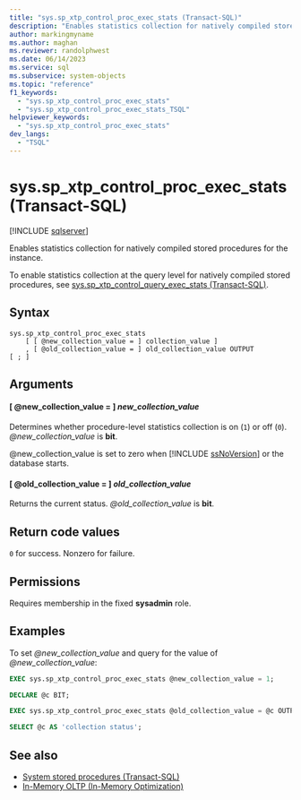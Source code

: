 ```yaml
---
title: "sys.sp_xtp_control_proc_exec_stats (Transact-SQL)"
description: "Enables statistics collection for natively compiled stored procedures for the instance."
author: markingmyname
ms.author: maghan
ms.reviewer: randolphwest
ms.date: 06/14/2023
ms.service: sql
ms.subservice: system-objects
ms.topic: "reference"
f1_keywords:
  - "sys.sp_xtp_control_proc_exec_stats"
  - "sys.sp_xtp_control_proc_exec_stats_TSQL"
helpviewer_keywords:
  - "sys.sp_xtp_control_proc_exec_stats"
dev_langs:
  - "TSQL"
---
```

# sys.sp_xtp_control_proc_exec_stats (Transact-SQL)

[!INCLUDE [sqlserver](../../includes/applies-to-version/sqlserver.md)]

Enables statistics collection for natively compiled stored procedures for the instance.

To enable statistics collection at the query level for natively compiled stored procedures, see [sys.sp_xtp_control_query_exec_stats (Transact-SQL)](sys-sp-xtp-control-query-exec-stats-transact-sql.md).

## Syntax

```syntaxsql
sys.sp_xtp_control_proc_exec_stats
    [ [ @new_collection_value = ] collection_value ]
    , [ @old_collection_value = ] old_collection_value OUTPUT
[ ; ]
```

## Arguments

#### [ @new_collection_value = ] *new_collection_value*

Determines whether procedure-level statistics collection is on (`1`) or off (`0`). *@new_collection_value* is **bit**.

@new_collection_value is set to zero when [!INCLUDE [ssNoVersion](../../includes/ssnoversion-md.md)] or the database starts.

#### [ @old_collection_value = ] *old_collection_value*

Returns the current status. *@old_collection_value* is **bit**.

## Return code values

`0` for success. Nonzero for failure.

## Permissions

Requires membership in the fixed **sysadmin** role.

## Examples

To set *@new_collection_value* and query for the value of *@new_collection_value*:

```sql
EXEC sys.sp_xtp_control_proc_exec_stats @new_collection_value = 1;

DECLARE @c BIT;

EXEC sys.sp_xtp_control_proc_exec_stats @old_collection_value = @c OUTPUT;

SELECT @c AS 'collection status';
```

## See also

- [System stored procedures (Transact-SQL)](system-stored-procedures-transact-sql.md)
- [In-Memory OLTP (In-Memory Optimization)](../in-memory-oltp/overview-and-usage-scenarios.md)
